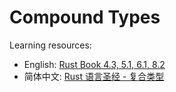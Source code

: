 # Compound Types

Learning resources:

- English: [Rust Book 4.3, 5.1, 6.1, 8.2](https://doc.rust-lang.org/book/ch04-03-slices.html)
- 简体中文: [Rust 语言圣经 - 复合类型](https://course.rs/basic/compound-type/intro.html)
